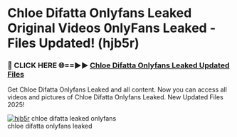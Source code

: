 # Chloe Difatta Onlyfans Leaked Original Videos 0nlyFans Leaked - Files Updated! (hjb5r)

<h3>🔴 CLICK HERE 🌐==►► <a href="https://tinyurl.com/2wckxsce" rel="nofollow">Chloe Difatta Onlyfans Leaked Updated Files</a></h3>

Get Chloe Difatta Onlyfans Leaked and all content. Now you can access all videos and pictures of Chloe Difatta Onlyfans Leaked. New Updated Files 2025!

[![hjb5r](https://i.imgur.com/AFduVYN.gif)](https://tinyurl.com/2wckxsce)
chloe difatta leaked onlyfans<br>
chloe difatta onlyfans leaked